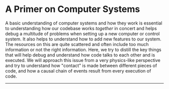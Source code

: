 # A Primer on Computer Systems

A basic understanding of computer systems and how they work is essential to understanding how our codebase works *together* in concert and helps debug a multitude of problems when setting up a new computer or control system. It also helps to understand how to add new features to our system. The resources on this are quite scattered and often include too much information or not the right information. Here, we try to distill the key things that will help debug and understand how code talks to each other and is executed. We will approach this issue from a very physics-like perspective and try to understand how "contact" is made between different pieces of code, and how a causal chain of events result from every execution of code. 

---

